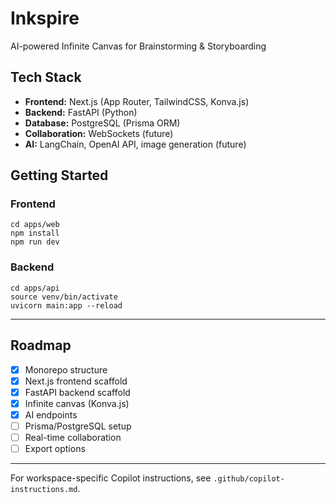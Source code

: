 # Inkspire

AI-powered Infinite Canvas for Brainstorming & Storyboarding

## Tech Stack
- **Frontend:** Next.js (App Router, TailwindCSS, Konva.js)
- **Backend:** FastAPI (Python)
- **Database:** PostgreSQL (Prisma ORM)
- **Collaboration:** WebSockets (future)
- **AI:** LangChain, OpenAI API, image generation (future)

## Getting Started

### Frontend
```
cd apps/web
npm install
npm run dev
```

### Backend
```
cd apps/api
source venv/bin/activate
uvicorn main:app --reload
```

---

## Roadmap
- [x] Monorepo structure
- [x] Next.js frontend scaffold
- [x] FastAPI backend scaffold
- [x] Infinite canvas (Konva.js)
- [x] AI endpoints
- [ ] Prisma/PostgreSQL setup
- [ ] Real-time collaboration
- [ ] Export options

---

For workspace-specific Copilot instructions, see `.github/copilot-instructions.md`.
